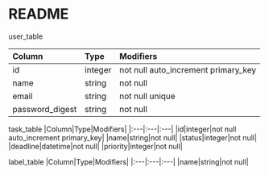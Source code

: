 # README

user_table

| Column | Type | Modifiers |
| :--- | :--- | :--- |
| id | integer | not null auto_increment primary_key |
| name | string | not null |
| email | string | not null unique |
| password_digest | string | not null |

task_table
|Column|Type|Modifiers|
|:---|:---|:---|
|id|integer|not null auto_increment primary_key|
|name|string|not null|
|status|integer|not null|
|deadline|datetime|not null|
|priority|integer|not null|

label_table
|Column|Type|Modifiers|
|:---|:---|:---|
|name|string|not null|
